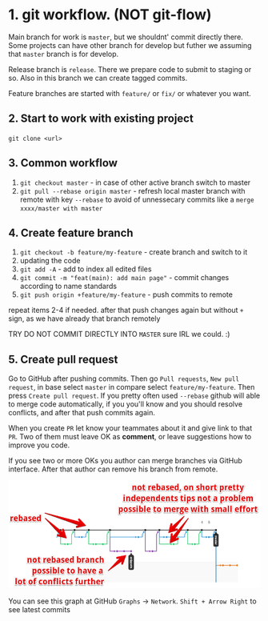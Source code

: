 # 1. git workflow. (NOT git-flow)

Main branch for work is `master`, but we shouldnt' commit directly there. Some projects can have other branch for develop but futher we assuming that `master` branch is for develop.

Release branch is `release`. There we prepare code to submit to staging or so. Also in this branch we can create tagged commits.

Feature branches are started with `feature/` or `fix/` or whatever you want.

## 2. Start to work with existing project

`git clone <url> `

## 3. Common workflow

1. `git checkout master` - in case of other active branch switch to master
2. `git pull --rebase origin master` - refresh local master branch with remote with key `--rebase` to avoid of unnessecary commits like a `merge xxxx/master with master`

## 4. Create feature branch

1. `git checkout -b feature/my-feature` - create branch and switch to it
2. updating the code
3. `git add -A` - add to index all edited files
4. `git commit -m "feat(main): add main page"` - commit changes according to name standards
5. `git push origin +feature/my-feature` - push commits to remote

repeat items 2-4 if needed. after that push changes again but without `+` sign, as we have already that branch remotely

TRY DO NOT COMMIT DIRECTLY INTO `MASTER` sure IRL we could. :)

## 5. Create pull request

Go to GitHub after pushing commits. Then go `Pull requests`, `New pull request`, in base select `master` in compare select `feature/my-feature`. Then press `Create pull request`. If you pretty often used `--rebase` github will able to merge code automatically, if you you'll know and you should resolve conflicts, and after that push commits again.

When you create `PR` let know your teammates about it and give link to that `PR`. Two of them must leave OK as **comment**, or leave suggestions how to improve you code.

If you see two or more OKs you author can merge branches via GitHub interface. After that author can remove his branch from remote.

![](https://raw.githubusercontent.com/anyxem/git-info/master/img/1.png)

You can see this graph at GitHub `Graphs` -> `Network`.
`Shift + Arrow Right` to see latest commits
